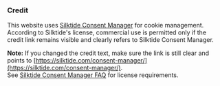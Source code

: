 ### Credit

This website uses [Silktide Consent Manager](https://silktide.com/consent-manager/) for cookie management.  
According to Silktide's license, commercial use is permitted only if the credit link remains visible and clearly refers to Silktide Consent Manager.

**Note:** If you changed the credit text, make sure the link is still clear and points to [https://silktide.com/consent-manager/](https://silktide.com/consent-manager/).  
See [Silktide Consent Manager FAQ](https://silktide.com/consent-manager/faq/) for license requirements.
